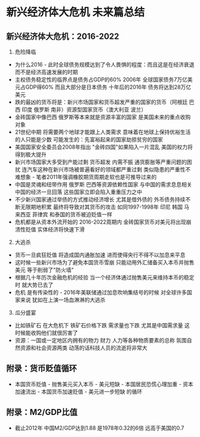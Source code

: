 # 新兴经济体大危机 未来篇总结

## 新兴经济体大危机：2016-2022
1. 危险降临
* 为什么2016 - 此时全球债务规模达到了令人畏惧的程度：而且这是在经济衰退而不是经济高速发展的时期
* 主权债务稳定性的临界点是债务占GDP的60% 2006年 全球国家债务7万亿美元占GDP得60% 而且大部分是日本债务 十年后的2016年 债务将达到28万亿美元
* 跌的最凶的货币将是：新兴市场国家和货币超发严重的国家的货币（阿根廷 巴西 印度 俄罗斯 南非）资源型国家货币（澳大利亚 波兰）
* 金砖国家中像巴西 俄罗斯等本来就是资源丰富的国家 是美国未来的重点收购对象
* 21世纪中期 将需要两个地球才能跟上人类需求 意味着在地球上保持优裕生活的人只能是少数 可能发生的：先富裕起来的国家劫掠贫穷的国家
* 美国国家安全委员会2008年指出 "金砖四国"如果陷入一片混乱 美国的权力将得到极大提升
* 新兴市场国家大多受到产能过剩 货币超发 内需不振 通货膨胀等严重问题的困扰 连汽车这种在新兴市场被普遍看好的领域都严重过剩 类似隐患的严重性不难想象 - 笔者2011年强调橡胶期货周期走软也是可推导过来的
* 中国是灵魂和纽带作用 俄罗斯 巴西等资源依赖性国家 与中国的需求息息相关 中国的经济一旦回落 这些国家立即会陷入重重压力之中
* 不少新兴国家通过举债的方式推动经济增长 尤其是借外债的 外币债务持续不断无限期地积累 最终将导致对其货币的攻击 如同1997-1998年 印尼 韩国 马来西亚 菲律宾 和泰国的货币被迫贬值一样
* 危机都是从资本外流开始的 2016-2022周期内 金砖国家货币对美元将出现崩溃性贬值 实体经济将快速下滑
2. 大逃杀
* 货币一旦疯狂贬值 将造成国内通胀加速 进而使得央行不得不以加息来平息
* 这时候一些新兴市场为了避免本国货币雪崩 只能动用外汇储备买入本币并抛售美元 等于削弱了"防火墙"
* 根据几十年历次金融危机的经验 当一个经济体通过抛售美元来维持本币的稳定时 就大势已去了
* 危机 是有传染性的 - 2016年美联储通过加息吹响集结号的时候 对全球许多国家来说 犹如在上演一场血淋淋的大逃杀
3. 瓜分盛宴
* 比如铁矿石 在大危机下 铁矿石价格下跌 需求量也下跌 尤其是中国需求量 这时候能收购他们就很厉害了
* 资源：一国或一定地区内拥有的物力 财力 人力等各种物质要素的总称 氛围自然资源和社会资源两类 动荡的话科技人员的流逝将非常大


## 附录：货币贬值循环
* 本国货币贬值 - 抛售美元买入本币 - 美元短缺 - 本国居民恐慌心理加重 - 资本加速流出 - 本国货币加速贬值 - 美元进一步短缺 的循环

## 附录：M2/GDP比值
* 截止2012年 中国M2/GDP达到1.88 是1978年0.32的6倍 远高于美国的0.7

